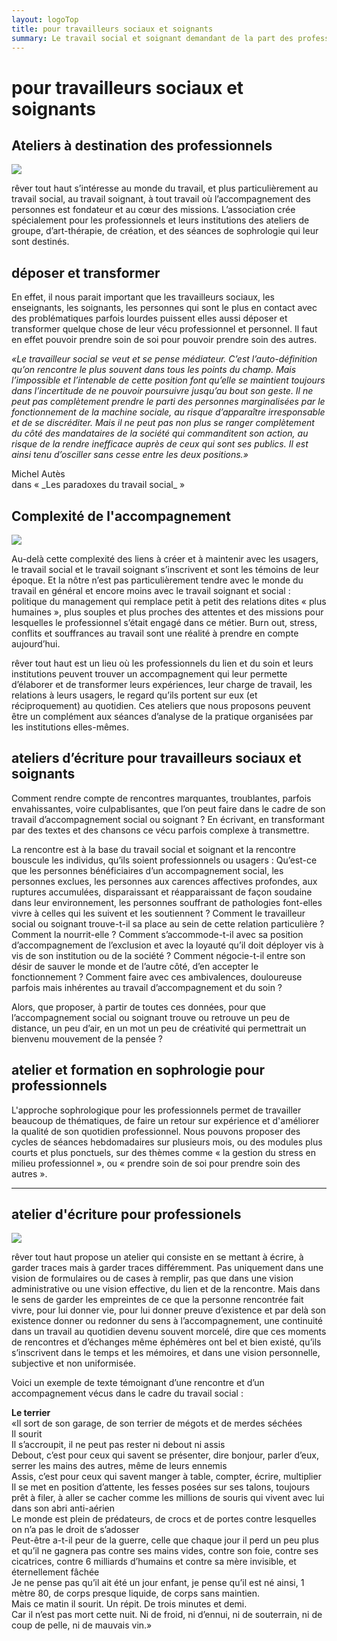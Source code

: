 ```yaml
---
layout: logoTop
title: pour travailleurs sociaux et soignants
summary: Le travail social et soignant demandant de la part des professionnels un fort engagement dans les liens humains et un réel accompagnement de problématiques parfois lourdes, il est souhaitable pour ses professionnels et leurs institutions, de pouvoir déposer leurs expériences et de pouvoir les transformer dans le cadre d’ateliers créatifs.
---
```


<h1>pour travailleurs sociaux et soignants</h1>

<h2>Ateliers à destination des professionnels</h2>

<div style="max-width:600px; margin: auto">
  <img src="https://res.cloudinary.com/dnxcesebo/image/upload/f_auto,q_auto,w_800/v1527693509/gros_Plan_2_collage_Valérie_hsmwbp.jpg"/>
</div>
<p class="intro-text"><span class="rever-typog">rêver tout haut</span> s’intéresse au monde du travail, et plus particulièrement au travail social, au travail soignant, à tout travail où l’accompagnement des personnes est fondateur et au cœur des missions.  L’association crée spécialement pour  les professionnels et leurs institutions des ateliers de groupe, d’art-thérapie, de création, et des séances de sophrologie qui leur sont destinés.
<h2>déposer et transformer</h2>

<p class="intro-text">En effet, il nous parait important que les travailleurs sociaux, les enseignants, les soignants, les personnes qui sont le plus en contact avec des problématiques parfois lourdes puissent elles aussi déposer et transformer quelque chose de leur vécu professionnel et personnel. Il faut en effet pouvoir prendre soin de soi pour pouvoir prendre soin des autres.
</p>
<p class="quote"><em>«Le travailleur social se veut et se pense médiateur. C’est l’auto-définition qu’on rencontre le plus souvent dans tous les points du champ. Mais l’impossible et l’intenable de cette position font qu’elle se maintient toujours dans l’incertitude de ne pouvoir poursuivre jusqu’au bout son geste. Il ne peut pas complètement prendre le parti des personnes marginalisées par le fonctionnement de la machine sociale, au risque d’apparaître irresponsable et de se discréditer. Mais il ne peut pas non plus se ranger complètement du côté des mandataires de la société qui commanditent son action, au risque de la rendre inefficace auprès de ceux qui sont ses publics. Il est ainsi tenu d’osciller sans cesse entre les deux positions.»</em>
</p>
<p class="cite">Michel Autès<br> dans «&nbsp;_Les paradoxes du travail social_&nbsp;»
</p>

<h2>Complexité de l'accompagnement</h2>

<div style="max-width: 600px; margin: auto">
  <img src="https://res.cloudinary.com/dnxcesebo/image/upload/c_scale,h_300,r_10,q_auto,f_auto/v1526489452/collage_Valérie_2_d4onec.jpg"/>
</div> 
<p class="intro-text">Au-delà cette complexité des liens à créer et à maintenir avec les usagers, le travail social et le travail soignant s’inscrivent et sont les témoins de leur époque. Et la nôtre n’est pas particulièrement tendre avec le monde du travail en général et encore moins avec le travail soignant et social : politique du management qui remplace petit à petit des relations dites «&nbsp;plus humaines&nbsp;», plus souples et plus proches des attentes et des missions pour lesquelles le professionnel s’était engagé dans ce métier. Burn out, stress, conflits et souffrances au travail sont une réalité à prendre en compte aujourd’hui.
</p>

<p class="intro-text"><span class="rever-typog">rêver tout haut</span> est un lieu où les professionnels du lien et du soin et leurs institutions peuvent trouver un accompagnement qui leur permette d’élaborer et de transformer leurs expériences, leur charge de travail, les relations à leurs usagers, le regard qu’ils portent sur eux (et réciproquement) au quotidien. ​​Ces ateliers que nous proposons peuvent être un complément aux séances d’analyse de la pratique organisées par les institutions elles-mêmes.
</p>

<h2>ateliers d’écriture pour travailleurs sociaux et soignants</h2>
<p class="intro-text">Comment rendre compte de rencontres marquantes, troublantes, parfois envahissantes, voire culpablisantes, que l’on peut faire dans le cadre de son travail d’accompagnement social ou soignant ? En écrivant, en transformant par des textes et des chansons ce vécu parfois complexe à transmettre.
</p>
<p class="intro-text">La rencontre est à la base du travail social et soignant et la rencontre bouscule les individus, qu’ils soient professionnels ou usagers : Qu’est-ce que les personnes bénéficiaires d’un accompagnement social, les personnes exclues, les personnes aux carences affectives profondes, aux ruptures accumulées, disparaissant et réapparaissant de façon soudaine dans leur environnement, les personnes souffrant de pathologies font-elles vivre à celles qui les suivent et les soutiennent ? Comment le travailleur social ou soignant trouve-t-il sa place au sein de cette relation particulière ? Comment la nourrit-elle ? Comment s’accommode-t-il avec sa position d’accompagnement de l’exclusion et avec la loyauté qu’il doit déployer vis à vis de son institution ou de la société ? Comment négocie-t-il entre son désir de sauver le monde et de l’autre côté, d’en accepter le fonctionnement ? Comment faire avec ces ambivalences, douloureuse parfois mais inhérentes au travail d’accompagnement et du soin ?
</p>
<p class="intro-text">Alors, que proposer, à partir de toutes ces données, pour que l’accompagnement social ou soignant trouve ou retrouve un peu de distance, un peu d’air, en un mot un peu de créativité qui permettrait un bienvenu mouvement de la pensée ?
</p>
<h2> atelier et formation en sophrologie pour professionnels</h2>

<p class="intro-text">L'approche sophrologique pour les professionnels permet de travailler beaucoup de thématiques, de faire un retour sur expérience et d'améliorer la qualité de son quotidien professionnel. Nous pouvons proposer des cycles de séances hebdomadaires sur plusieurs mois, ou des modules plus courts et plus ponctuels, sur des thèmes comme «&nbsp;la gestion du stress en milieu professionnel&nbsp;», ou «&nbsp;prendre soin de soi pour prendre soin des autres&nbsp;».
</p>
<hr class="styled-hr">
<h2>atelier d'écriture pour professionels</h2>
<div class="center-block">
<img src="https://res.cloudinary.com/dnxcesebo/image/upload/f_auto,q_auto,w_600/v1527695482/mots_découpés_xymq8z.jpg">
</div> 
<p class="intro-text"><span class="rever-typog">rêver tout haut</span> propose un atelier qui consiste en se mettant à écrire, à garder traces mais à garder traces différemment. Pas uniquement dans une vision de formulaires ou de cases à remplir, pas que dans une vision administrative ou une vision effective, du lien et de la rencontre. Mais dans le sens de garder les empreintes de ce que la personne rencontrée fait vivre, pour lui donner vie, pour lui donner preuve d’existence et par delà son existence donner ou redonner du sens à l’accompagnement, une continuité dans un travail au quotidien devenu souvent morcelé, dire que ces moments de rencontres et d’échanges même éphémères ont bel et bien existé, qu’ils s’inscrivent dans le temps et les mémoires, et dans une vision personnelle, subjective et non uniformisée.
</p>
<p class="intro-text">Voici un exemple de texte témoignant d’une rencontre et d’un accompagnement vécus dans le cadre du travail social :
</p>
<p class="quote"><strong>Le terrier</strong><br>
«Il sort de son garage, de son terrier de mégots et de merdes séchées<br>  
Il sourit<br>
Il s’accroupit, il ne peut pas rester ni debout ni assis<br>
Debout, c’est pour ceux qui savent se présenter, dire bonjour, parler d’eux, serrer les mains des autres, même de leurs ennemis<br> 
Assis, c’est pour ceux qui savent manger à table, compter, écrire, multiplier<br>
Il se met en position d’attente, les fesses posées sur ses talons, toujours prêt à filer, à aller se cacher comme les millions de souris qui vivent avec lui dans son abri anti-aérien<br>
Le monde est plein de prédateurs, de crocs et de portes contre lesquelles on n’a pas le droit de s’adosser<br>
Peut-être a-t-il peur de la guerre, celle que chaque jour il perd un peu plus et qu’il ne gagnera pas contre ses mains vides, contre son foie, contre ses cicatrices, contre 6 milliards d’humains et contre sa mère invisible, et éternellement fâchée<br>
Je ne pense pas qu’il ait été un jour enfant, je pense qu’il est né ainsi, 1 mètre 80, de corps presque liquide, de corps sans maintien.<br>
Mais ce matin il sourit. Un répit. De trois minutes et demi.<br>
Car il n’est pas mort cette nuit. Ni de froid, ni d’ennui, ni de souterrain, ni de coup de pelle, ni de mauvais vin.»
</p>

